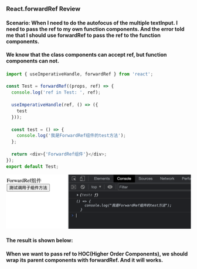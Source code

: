 ### React.forwardRef Review

#### Scenario: When I need to do the autofocus of the multiple textInput. I need to pass the ref to my own function components. And the error told me that I should use forwardRef to pass the ref to the function components.

#### We know that the class components can accept ref, but function components can not.

```typescript
import { useImperativeHandle, forwardRef } from 'react';

const Test = forwardRef((props, ref) => {
  console.log('ref in Test: ', ref);

  useImperativeHandle(ref, () => ({
    test
  }));

  const test = () => {
    console.log('我是ForwardRef组件的test方法');
  };

  return <div>{'ForwardRef组件'}</div>;
});
export default Test;
```

![forwardRef](./images/forwardRef.png)

#### The result is shown below:

#### When we want to pass ref to HOC(Higher Order Components), we should wrap its parent components with forwardRef. And it will works.
